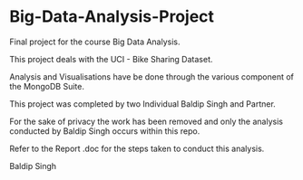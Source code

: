 # Big-Data-Analysis-Project

Final project for the course Big Data Analysis.

This project deals with the UCI - Bike Sharing Dataset.

Analysis and Visualisations have be done through the various component of the MongoDB Suite.

This project was completed by two Individual Baldip Singh and Partner.

For the sake of privacy the work has been removed and only the analysis conducted by Baldip Singh occurs within this repo.

Refer to the Report .doc for the steps taken to conduct this analysis. 


Baldip Singh
